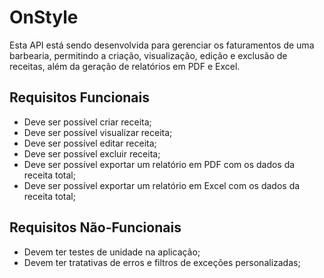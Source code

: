 # OnStyle
Esta API está sendo desenvolvida para gerenciar os faturamentos de uma barbearia,
permitindo a criação, visualização, edição e exclusão de receitas, além da geração de relatórios em PDF e Excel.

## Requisitos Funcionais
- Deve ser possível criar receita;
- Deve ser possível visualizar receita;
- Deve ser possível editar receita;
- Deve ser possível excluir receita;
- Deve ser possível exportar um relatório em PDF com os dados da receita total;
- Deve ser possível exportar um relatório em Excel com os dados da receita total;

## Requisitos Não-Funcionais
- Devem ter testes de unidade na aplicação;
- Devem ter tratativas de erros e filtros de exceções personalizadas;
